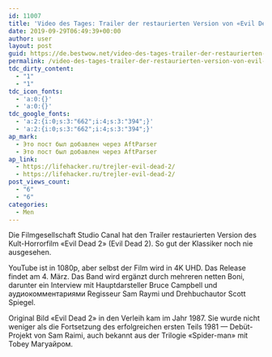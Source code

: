 ```yaml
---
id: 11007
title: 'Video des Tages: Trailer der restaurierten Version von «Evil Dead 2»'
date: 2019-09-29T06:49:39+00:00
author: user
layout: post
guid: https://de.bestwow.net/video-des-tages-trailer-der-restaurierten-version-von-evil-dead-2/
permalink: /video-des-tages-trailer-der-restaurierten-version-von-evil-dead-2/
tdc_dirty_content:
  - "1"
  - "1"
tdc_icon_fonts:
  - 'a:0:{}'
  - 'a:0:{}'
tdc_google_fonts:
  - 'a:2:{i:0;s:3:"662";i:4;s:3:"394";}'
  - 'a:2:{i:0;s:3:"662";i:4;s:3:"394";}'
ap_mark:
  - Это пост был добавлен через AftParser
  - Это пост был добавлен через AftParser
ap_link:
  - https://lifehacker.ru/trejler-evil-dead-2/
  - https://lifehacker.ru/trejler-evil-dead-2/
post_views_count:
  - "6"
  - "6"
categories:
  - Men
---
```

Die Filmgesellschaft Studio Canal hat den Trailer restaurierten Version des Kult-Horrorfilm «Evil Dead 2» (Evil Dead 2). So gut der Klassiker noch nie ausgesehen.</p> 

YouTube ist in 1080p, aber selbst der Film wird in 4K UHD. Das Release findet am 4. März. Das Band wird ergänzt durch mehreren netten Boni, darunter ein Interview mit Hauptdarsteller Bruce Campbell und аудиокомментариями Regisseur Sam Raymi und Drehbuchautor Scott Spiegel.

Original Bild «Evil Dead 2» in den Verleih kam im Jahr 1987. Sie wurde nicht weniger als die Fortsetzung des erfolgreichen ersten Teils 1981 — Debüt-Projekt von Sam Raimi, auch bekannt aus der Trilogie «Spider-man» mit Tobey Магуайром.